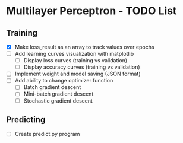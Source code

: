 # Multilayer Perceptron - TODO List

## Training
- [x] Make loss_result as an array to track values over epochs
- [ ] Add learning curves visualization with matplotlib
  - [ ] Display loss curves (training vs validation)
  - [ ] Display accuracy curves (training vs validation)
- [ ] Implement weight and model saving (JSON format)
- [ ] Add ability to change optimizer function
  - [ ] Batch gradient descent
  - [ ] Mini-batch gradient descent
  - [ ] Stochastic gradient descent

## Predicting
- [ ] Create predict.py program
